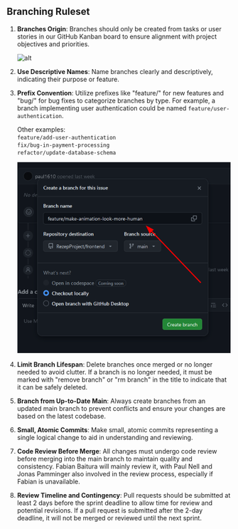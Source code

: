 ## Branching Ruleset

1. **Branches Origin**: Branches should only be created from tasks or user stories in our GitHub Kanban board to ensure alignment with project objectives and priorities.

   ![alt](/img/image-1.png)

2. **Use Descriptive Names**: Name branches clearly and descriptively, indicating their purpose or feature.

3. **Prefix Convention**: Utilize prefixes like "feature/" for new features and "bug/" for bug fixes to categorize branches by type. For example, a branch implementing user authentication could be named `feature/user-authentication`.

   Other examples: <br>
   `feature/add-user-authentication` <br>
   `fix/bug-in-payment-processing` <br>
   `refactor/update-database-schema` <br>

   ![alt text](img/image-3.png)

4. **Limit Branch Lifespan**: Delete branches once merged or no longer needed to avoid clutter. If a branch is no longer needed, it must be marked with "remove branch" or "rm branch" in the title to indicate that it can be safely deleted.

5. **Branch from Up-to-Date Main**: Always create branches from an updated main branch to prevent conflicts and ensure your changes are based on the latest codebase.

6. **Small, Atomic Commits**: Make small, atomic commits representing a single logical change to aid in understanding and reviewing.

7. **Code Review Before Merge**: All changes must undergo code review before merging into the main branch to maintain quality and consistency. Fabian Baitura will mainly review it, with Paul Nell and Jonas Pamminger also involved in the review process, especially if Fabian is unavailable.

8. **Review Timeline and Contingency**: Pull requests should be submitted at least 2 days before the sprint deadline to allow time for review and potential revisions. If a pull request is submitted after the 2-day deadline, it will not be merged or reviewed until the next sprint.
